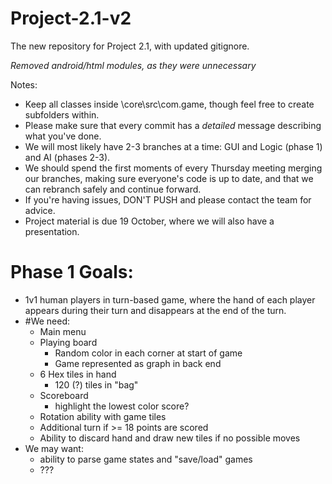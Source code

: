 # Project-2.1-v2
The new repository for Project 2.1, with updated gitignore.

*Removed android/html modules, as they were unnecessary*

Notes:

- Keep all classes inside \core\src\com.game, though feel free to create subfolders within.
- Please make sure that every commit has a *detailed* message describing what you've done. 
- We will most likely have 2-3 branches at a time: GUI and Logic (phase 1) and AI (phases 2-3).
- We should spend the first moments of every Thursday meeting merging our branches, making sure everyone's code is up to date, 
and that we can rebranch safely and continue forward. 
- If you're having issues, DON'T PUSH and please contact the team for advice.
- Project material is due 19 October, where we will also have a presentation. 

# Phase 1 Goals:

- 1v1 human players in turn-based game, where the hand of each player appears during their turn and disappears at the end of the turn.
- #We need:
    - Main menu
    - Playing board
        - Random color in each corner at start of game
        - Game represented as graph in back end
    - 6 Hex tiles in hand
        - 120 (?) tiles in "bag"
    - Scoreboard
        - highlight the lowest color score?
    - Rotation ability with game tiles
    - Additional turn if >= 18 points are scored
    - Ability to discard hand and draw new tiles if no possible moves
- We may want:
    - ability to parse game states and "save/load" games
    - ???
